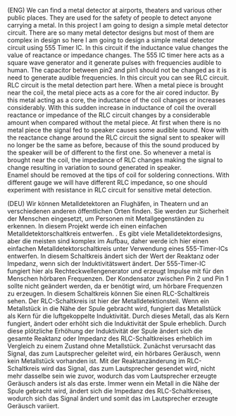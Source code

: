 (ENG) We can find a metal detector at airports, theaters and various other public places. They are used for the safety of people to detect anyone carrying a metal.  In this project I am  going to design a simple metal detector circuit. There are so many metal detector designs but most of them are complex in design so here I am going to design a simple metal detector circuit using 555 Timer IC. In this circuit if the inductance value changes the value of reactance or impedance changes. The 555 IC timer here acts as a square wave generator and it generate pulses with frequencies audible to human. The capacitor between pin2 and pin1 should not be changed as it is need to generate audible frequencies. In this circuit you can see RLC circuit. RLC circuit is the metal detection part here. When a metal piece is brought near the coil, the metal piece acts as a core for the air cored inductor. By this metal acting as a core, the inductance of the coil changes or increases considerably. With this sudden increase in inductance of coil the overall reactance or impedance of the RLC circuit changes by a considerable amount when compared without the metal piece. At first when there is no metal piece the signal fed to speaker causes some audible sound. Now with the reactance change around the RLC circuit the signal sent to speaker will no longer be the same as before, because of this the sound produced by the speaker will be of different to the first one.  So whenever a metal is brought near the coil, the impedance of RLC changes making the signal to change resulting in variation to sound generated in speaker.  
Enamel should be removed at the tips of coil for soldering connections.
With different gauge we will have different RLC impedance, so one should experiment with resistance in RLC circuit for sensitive metal detection.

(DEU) Wir können Metalldetektoren an Flughäfen, in Theatern und an verschiedenen anderen öffentlichen Orten finden. Sie werden zur Sicherheit der Menschen eingesetzt, um Personen mit Metallgegenständen zu erkennen. In diesem Projekt werde ich einen einfachen Metalldetektorschaltkreis entwerfen. . Es gibt viele Metalldetektordesigns, aber die meisten sind komplex im Aufbau, daher werde ich hier einen einfachen Metalldetektorschaltkreis unter Verwendung eines 555-Timer-ICs entwerfen. In diesem Schaltkreis ändert sich der Wert der Reaktanz oder Impedanz, wenn sich der Induktivitätswert ändert.  Der 555-Timer-IC fungiert hier als Rechteckwellengenerator und erzeugt Impulse mit für den Menschen hörbaren Frequenzen. Der Kondensator zwischen Pin 2 und Pin 1 sollte nicht geändert werden, da er benötigt wird, um hörbare Frequenzen zu erzeugen.  In diesem Schaltkreis können Sie einen RLC-Schaltkreis sehen. Der RLC-Schaltkreis ist hier der Metalldetektionsteil. Wenn ein Metallstück in die Nähe der Spule gebracht wird, fungiert das Metallstück als Kern für die luftgekoppelte Induktivität. Durch dieses Metall, das als Kern fungiert, ändert oder erhöht sich die Induktivität der Spule erheblich.  Durch diese plötzliche Erhöhung der Induktivität der Spule ändert sich die gesamte Reaktanz oder Impedanz des RLC-Schaltkreises erheblich im Vergleich zu einem Zustand ohne Metallstück. Zunächst verursacht das Signal, das zum Lautsprecher geleitet wird, ein hörbares Geräusch, wenn kein Metallstück vorhanden ist.  Mit der Reaktanzänderung im RLC-Schaltkreis wird das Signal, das zum Lautsprecher gesendet wird, nicht mehr dasselbe sein wie zuvor, wodurch das vom Lautsprecher erzeugte Geräusch anders ist als das erste. Immer wenn ein Metall in die Nähe der Spule gebracht wird, ändert sich die Impedanz des RLC-Schaltkreises, wodurch sich das Signal ändert und somit das im Lautsprecher erzeugte Geräusch variiert.

